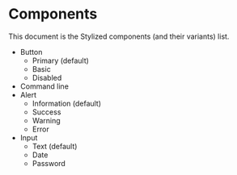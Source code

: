 # Components
This document is the Stylized components (and their variants) list.

- Button
  - Primary (default)
  - Basic
  - Disabled
- Command line
- Alert
  - Information (default)
  - Success
  - Warning
  - Error
- Input
  - Text (default)
  - Date
  - Password